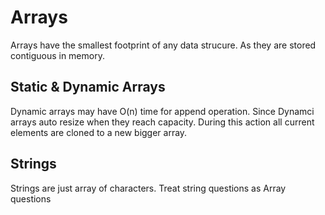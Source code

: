 # Arrays

Arrays have the smallest footprint of any data strucure. 
As they are stored contiguous in memory.

## Static & Dynamic Arrays

Dynamic arrays may have O(n) time for append operation. Since Dynamci arrays auto resize when they reach capacity. During this action all current elements are cloned to a new bigger array.

## Strings

Strings are just array of characters. Treat string questions as Array questions

